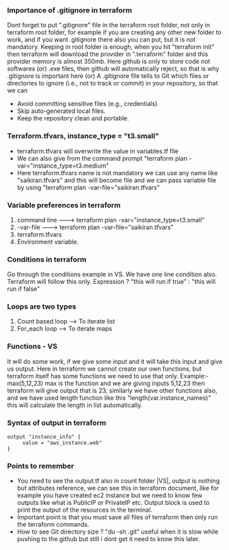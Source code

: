 ### Importance of .gitignore in terraform
Dont forget to put ".gitignore" file in the terraform root folder, not only in terraform root folder, for example if you are creating any other new folder to work, and if you want .gitignore there also you can put, but it is not mandatory. Keeping in root folder is enough, when you hit "terraform init" then terraform will download the provider in ".terraform" folder and this provider memory is almost 350mb. Here github is only to store code not softwares (or) .exe files, then github will automatically reject, so that is why .gitignore is important here (or) A .gitignore file tells to Git which files or directories to ignore (i.e., not to track or commit) in your repository, so that we can 
- Avoid committing sensitive files (e.g., credentials)
- Skip auto-generated local files.
- Keep the repository clean and portable.

### Terraform.tfvars, instance_type = "t3.small" 
- terraform.tfvars will overwrite the value in variables.tf file
- We can also give from the command prompt "terraform plan -var="instance_type=t3.medium"
- Here terraform.tfvars name is not mandatory we can use any name like "saikiran.tfvars" and this will become
  file and we can pass variable file by using "terraform plan -var-file="saikiran.tfvars"

### Variable preferences in terraform
1. command line ---> terraform plan -var="instance_type=t3.small"
2. -var-file ---> terraform plan -var-file="saikiran.tfvars"
3. terraform.tfvars 
4. Environment variable.

### Conditions in terraform
Go through the conditions example in VS. We have one line condition also. Terraform will follow this only.
Expression ? "this will run if true" : "this will run if false"

### Loops are two types
1. Count based loop --> To iterate list
2. For_each loop --> To iterate maps

### Functions - VS
It will do some work, if we give some input and it will take this input and give us output. Here in 
terraform we cannot create our own functions, but terraform itself has some functions we need to use that only. Example:- max(5,12,23) max is the function and we are giving inputs 5,12,23 then terraform will give output that is 23, similarly we have other functions also, and we have used length function like this "length(var.instance_names)" this will calculate the length in list automatically.

### Syntax of output in terraform
	output "instance_info" {
	     value = "aws_instance.web"
	}
### Points to remember
- You need to see the output.tf also in count folder |VS|, output is nothing but attributes reference, we can
  see this in terraform document, like for example you have created ec2 instance but we need to know few
  outputs like what is PublicIP or PrivateIP etc. Output block is used to print the output of the resources in
  the terminal.
- Important point is that you must save all files of terraform then only run the terraform commands.
- How to see Git directory size ? "du -sh .git" useful when it is slow while pushing to the github but still i
  dont get it need to know this later.
